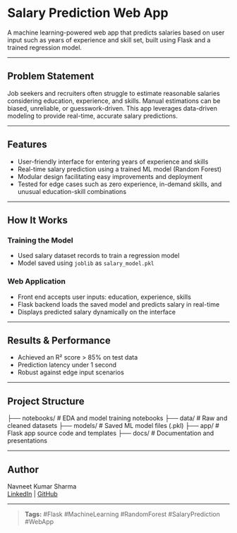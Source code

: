 # Salary Prediction Web App

A machine learning-powered web app that predicts salaries based on user input such as years of experience and skill set, built using Flask and a trained regression model.

---

## Problem Statement

Job seekers and recruiters often struggle to estimate reasonable salaries considering education, experience, and skills. Manual estimations can be biased, unreliable, or guesswork-driven. This app leverages data-driven modeling to provide real-time, accurate salary predictions.

---

## Features

- User-friendly interface for entering years of experience and skills  
- Real-time salary prediction using a trained ML model (Random Forest)  
- Modular design facilitating easy improvements and deployment  
- Tested for edge cases such as zero experience, in-demand skills, and unusual education-skill combinations

---

## How It Works

### Training the Model
- Used salary dataset records to train a regression model  
- Model saved using `joblib` as `salary_model.pkl`

### Web Application
- Front end accepts user inputs: education, experience, skills  
- Flask backend loads the saved model and predicts salary in real-time  
- Displays predicted salary dynamically on the interface

---

## Results & Performance

- Achieved an R² score > 85% on test data  
- Prediction latency under 1 second  
- Robust against edge input scenarios

---

## Project Structure

├── notebooks/ # EDA and model training notebooks
├── data/ # Raw and cleaned datasets
├── models/ # Saved ML model files (.pkl)
├── app/ # Flask app source code and templates
├── docs/ # Documentation and presentations

---

## Author

Navneet Kumar Sharma  
[LinkedIn](https://www.linkedin.com/in/navneet-sharma-0a7a05228/) | [GitHub](https://github.com/NavneetsScripts)

---

> **Tags:** #Flask #MachineLearning #RandomForest #SalaryPrediction #WebApp

